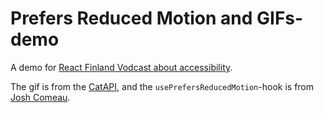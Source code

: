 # Prefers Reduced Motion and GIFs-demo

A demo for [React Finland Vodcast about accessibility](https://react-finland.fi/blog/vodcast-02/).

The gif is from the [CatAPI](https://thecatapi.com/), and the `usePrefersReducedMotion`-hook is from [Josh Comeau](https://www.joshwcomeau.com/react/prefers-reduced-motion/#the-hook).
